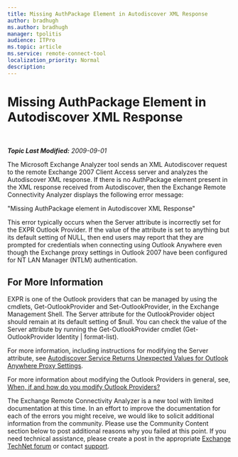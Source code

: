 ```yaml
---
title: Missing AuthPackage Element in Autodiscover XML Response
author: bradhugh
ms.author: bradhugh
manager: tpolitis
audience: ITPro 
ms.topic: article 
ms.service: remote-connect-tool
localization_priority: Normal
description: 
---
```


<div data-xmlns="https://www.w3.org/1999/xhtml">

<div class="topic" data-xmlns="https://www.w3.org/1999/xhtml" data-msxsl="urn:schemas-microsoft-com:xslt" data-cs="https://msdn.microsoft.com/">

<div data-asp="https://msdn2.microsoft.com/asp">

# Missing AuthPackage Element in Autodiscover XML Response

</div>

<div id="mainSection">

<div id="mainBody">

<span> </span>

_**Topic Last Modified:** 2009-09-01_

The Microsoft Exchange Analyzer tool sends an XML Autodiscover request to the remote Exchange 2007 Client Access server and analyzes the Autodiscover XML response. If there is no AuthPackage element present in the XML response received from Autodiscover, then the Exchange Remote Connectivity Analyzer displays the following error message:

"Missing AuthPackage element in Autodiscover XML Response"

This error typically occurs when the Server attribute is incorrectly set for the EXPR Outlook Provider. If the value of the attribute is set to anything but its default setting of NULL, then end users may report that they are prompted for credentials when connecting using Outlook Anywhere even though the Exchange proxy settings in Outlook 2007 have been configured for NT LAN Manager (NTLM) authentication.

<div>

## For More Information

EXPR is one of the Outlook providers that can be managed by using the cmdlets, Get-OutlookProvider and Set-OutlookProvider, in the Exchange Management Shell. The Server attribute for the OutlookProvider object should remain at its default setting of $null. You can check the value of the Server attribute by running the Get-OutlookProvider cmdlet (Get-OutlookProvider Identity | format-list).

For more information, including instructions for modifying the Server attribute, see [Autodiscover Service Returns Unexpected Values for Outlook Anywhere Proxy Settings](https://go.microsoft.com/fwlink/?linkid=161812).

For more information about modifying the Outlook Providers in general, see, [When, if and how do you modify Outlook Providers?](https://go.microsoft.com/fwlink/?linkid=160947)

The Exchange Remote Connectivity Analyzer is a new tool with limited documentation at this time. In an effort to improve the documentation for each of the errors you might receive, we would like to solicit additional information from the community. Please use the Community Content section below to post additional reasons why you failed at this point. If you need technical assistance, please create a post in the appropriate [Exchange TechNet forum](https://go.microsoft.com/fwlink/?linkid=73420) or contact [support](https://go.microsoft.com/fwlink/?linkid=8158).

</div>

</div>

<span> </span>

</div>

</div>

</div>

